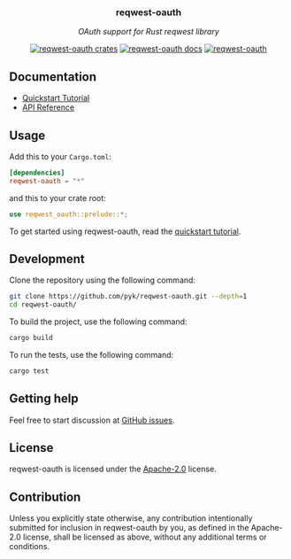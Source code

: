 <p align="center">
  <h3  align="center">reqwest-oauth</h3>
  <p align="center">
    <i>
        OAuth support for Rust reqwest library
    </i>
  </p>
</p>

<p align="center">
  <a href="https://crates.io/crates/reqwest-oauth"><img alt="reqwest-oauth crates" src="https://img.shields.io/crates/v/reqwest-oauth.svg?color=%23fdc452"></a>
  <a href="https://docs.rs/reqwest-oauth"><img alt="reqwest-oauth docs" src="https://docs.rs/reqwest-oauth/badge.svg?color=%233b6837"></a>
  <a href="https://github.com/pyk/reqwest-oauth/actions"><img alt="reqwest-oauth" src="https://github.com/pyk/reqwest-oauth/workflows/reqwest-oauth/badge.svg?branch=master"></a>
</p>

## Documentation
- [Quickstart Tutorial][quickstart tutorial]
- [API Reference]

[API Reference]: https://docs.rs/reqwest-oauth

## Usage
Add this to your `Cargo.toml`:

```toml
[dependencies]
reqwest-oauth = "*"
```

and this to your crate root:

```rust
use reqwest_oauth::prelude::*;
```

To get started using reqwest-oauth, read the [quickstart tutorial].

[quickstart tutorial]:  https://docs.rs/reqwest-oauth#quickstart-tutorial

## Development
Clone the repository using the following command:

```sh
git clone https://github.com/pyk/reqwest-oauth.git --depth=1
cd reqwest-oauth/
```

To build the project, use the following command:

```sh
cargo build
```

To run the tests, use the following command:

```sh
cargo test
```

## Getting help
Feel free to start discussion at [GitHub issues].

[Github issues]: https://github.com/pyk/reqwest-oauth/issues/new/choose

## License
reqwest-oauth is licensed under the [Apache-2.0](./LICENSE) license.

## Contribution

Unless you explicitly state otherwise, any contribution intentionally
submitted for inclusion in reqwest-oauth by you, as defined in the Apache-2.0
license, shall be licensed as above, without
any additional terms or conditions.
